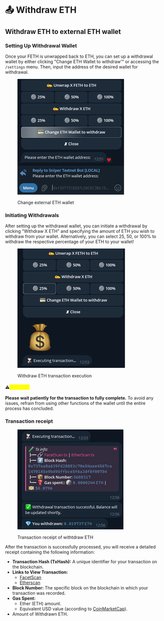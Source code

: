 # 📤 Withdraw ETH

## Withdraw ETH to external ETH wallet

### Setting Up Withdrawal Wallet

Once your FETH is unwrapped back to ETH, you can set up a withdrawal wallet by either clicking "Change ETH Wallet to withdraw'" or accessing the `/settings` menu. Then, input the address of the desired wallet for withdrawal.

<figure><img src="../.gitbook/assets/image (16).png" alt=""><figcaption><p>Change external ETH wallet</p></figcaption></figure>

### Initiating Withdrawals

After setting up the withdrawal wallet, you can initiate a withdrawal by clicking "Withdraw X ETH" and specifying the amount of ETH you wish to withdraw from your wallet. Alternatively, you can select 25, 50, or 100% to withdraw the respective percentage of your ETH to your wallet!

<figure><img src="../.gitbook/assets/image (17).png" alt=""><figcaption><p>Withdraw ETH  transaction execution </p></figcaption></figure>

#### ⚠️<mark style="color:yellow;">`Important`</mark>

**Please wait patiently for the transaction to fully complete.** To avoid any issues, refrain from using other functions of the wallet until the entire process has concluded.

### Transaction receipt

<figure><img src="../.gitbook/assets/image (18).png" alt=""><figcaption><p>Transaction receipt of withtdraw ETH </p></figcaption></figure>

After the transaction is successfully processed, you will receive a detailed receipt containing the following information:

* **Transaction Hash (TxHash):** A unique identifier for your transaction on the blockchain.
* **Links to View Transaction:**
  * [FacetScan](https://facetscan.com)
  * [Etherscan](https://etherscan.io)
* **Block Number:** The specific block on the blockchain in which your transaction was recorded.
* **Gas Spent:**
  * Ether (ETH) amount.
  * Equivalent USD value (according to [CoinMarketCap](https://coinmarketcap.com/)).
* Amount of Withdrawn ETH.

